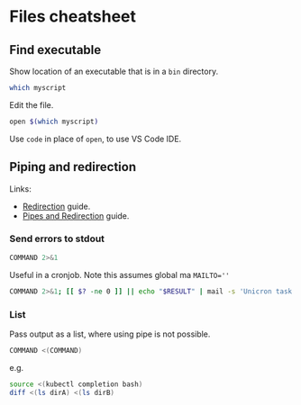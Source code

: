 # Files cheatsheet

## Find executable

Show location of an executable that is in a `bin` directory.

```sh
which myscript
```

Edit the file.

```sh
open $(which myscript)
```

Use `code` in place of `open`, to use VS Code IDE.

## Piping and redirection

Links:

- [Redirection](https://github.com/MichaelCurrin/learn-to-code/blob/master/Shell/Bash/tutorials/redirection.md) guide.
- [Pipes and Redirection](https://github.com/MichaelCurrin/learn-to-code/blob/master/Shell/Bash/beginning_linux_programming/pipes_and_redirection.md) guide.

### Send errors to stdout

```sh
COMMAND 2>&1
```

Useful in a cronjob. Note this assumes global ma `MAILTO=''`

```sh
COMMAND 2>&1; [[ $? -ne 0 ]] || echo "$RESULT" | mail -s 'Unicron task!' $USER
```

### List

Pass output as a list, where using pipe is not possible.

```sh
COMMAND <(COMMAND)
```

e.g.

```sh
source <(kubectl completion bash)
diff <(ls dirA) <(ls dirB)
```

<!--stackedit_data:
eyJoaXN0b3J5IjpbLTU5NTc3MTgxN119
-->